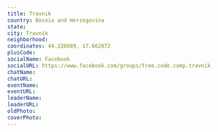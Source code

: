 ```yaml
---
title: Travnik
country: Bosnia and Herzegovina
state: 
city: Travnik
neighborhood: 
coordinates: 44.226089, 17.662872
plusCode:
socialName: Facebook
socialURL: https://www.facebook.com/groups/free.code.camp.travnik
chatName:
chatURL:
eventName:
eventURL:
leaderName:
leaderURL:
oldPhoto: 
coverPhoto:
---
```

